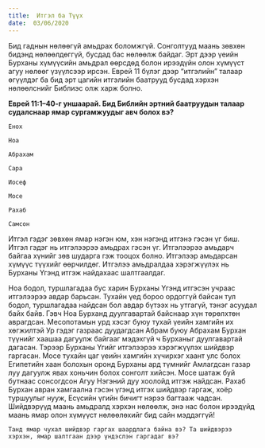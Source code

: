 ```yaml
---
title:  Итгэл ба Түүх
date:  03/06/2020
---
```


Бид гаднын нөлөөгүй амьдрах боломжгүй. Сонголтууд маань зөвхөн бидэнд нөлөөлдөггүй, бусдад бас нөлөөлж байдаг. Эрт дээр үеийн Бурханы хүмүүсийн амьдрал өөрсдөд болон ирээдүйн олон хүмүүст агуу нөлөөг үзүүлсээр ирсэн. Еврей 11 бүлэг дээр “итгэлийн” талаар өгүүлдэг ба бид эрт цагийн итгэлийн баатрууд бусдад хэрхэн нөлөөлснийг Библиэс олж харж болно.

**Еврей 11:1–40-г уншаарай. Бид Библийн эртний баатруудын талаар судалснаар ямар сургамжуудыг авч болох вэ?**

`Енох`

`Ноа`

`Aбрахам`

`Сара`

`Иосеф`

`Moсе`

`Рахаб`

`Самсон`

Итгэл гэдэг зөвхөн ямар нэгэн юм, хэн нэгэнд итгэнэ гэсэн үг биш. Итгэл гэдэг нь итгэлээрээ амьдрах гэсэн үг. Итгэлээрээ амьдарч байгаа хүнийг зөв шударга гэж тооцох болно. Итгэлээр амьдарсан хүмүүс түүхийг өөрчилдөг. Итгэлээ амьдралдаа хэрэгжүүлэх нь Бурханы Үгэнд итгэж найдахаас шалтгаалдаг.

Ноа бодол, туршлагадаа бус харин Бурханы Үгэнд итгэсэн учраас итгэлээрээ авдар барьсан. Тухайн үед бороо ордоггүй байсан тул бодол, туршлагадаа найдсан бол авдар бүтээх нь утгагүй, тэнэг асуудал байх байв. Гэвч Ноа Бурханд дуулгавартай байснаар хүн төрөлхтөн аврагдсан. Месопотамын урд хэсэг буюу тухай үеийн хамгийн их хөгжилтэй Ур гэдэг газраас дуудагдсан Абрам буюу Абрахам Бурхан түүнийг хаашаа дагуулж байгааг мэдэхгүй ч Бурханыг дуулгавартай дагасан. Тэрээр Бурханы Үгийг итгэлээрээ хэрэгжүүлэх шийдвэр гаргасан. Мосе тухайн цаг үеийн хамгийн хүчирхэг хаант улс болох Египетийн хаан болохын оронд Бурханы ард түмнийг Амлагдсан газар луу дагуулж явах хоньчин болох сонголт хийсэн. Мосе шатаж буй бутнаас сонсогдсон Агуу Нэгэний дуу хоолойд итгэж найдсан. Рахаб Бурхан авран хамгаална гэсэн үгэнд итгэх шийдвэр гаргаж, хоёр туршуулыг нууж, Есүсийн үгийн бичигт нэрээ багтааж чадсан. Шийдвэрүүд маань амьдралд хэрхэн нөлөөлж, энэ нас болон ирээдүйд маань ямар олон хүмүүст нөлөөлөхийг бид сайн мэддэггүй!

`Танд ямар чухал шийдвэр гаргах шаардлага байна вэ? Та шийдвэрээ хэрхэн, ямар шалтгаан дээр үндэслэн гаргадаг вэ?`